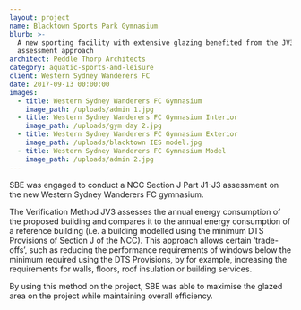 ```yaml
---
layout: project
name: Blacktown Sports Park Gymnasium
blurb: >-
  A new sporting facility with extensive glazing benefited from the JV3
  assessment approach
architect: Peddle Thorp Architects
category: aquatic-sports-and-leisure
client: Western Sydney Wanderers FC
date: 2017-09-13 00:00:00
images:
  - title: Western Sydney Wanderers FC Gymnasium
    image_path: /uploads/admin 1.jpg
  - title: Western Sydney Wanderers FC Gymnasium Interior
    image_path: /uploads/gym day 2.jpg
  - title: Western Sydney Wanderers FC Gymnasium Exterior
    image_path: /uploads/blacktown IES model.jpg
  - title: Western Sydney Wanderers FC Gymnasium Model
    image_path: /uploads/admin 2.jpg
---
```



SBE was engaged to conduct a NCC Section J Part J1-J3 assessment on the new Western Sydney Wanderers FC gymnasium.

The Verification Method JV3 assesses the annual energy consumption of the proposed building and compares it to the annual energy consumption of a reference building (i.e. a building modelled using the minimum DTS Provisions of Section J of the NCC). This approach allows certain ‘trade-offs’, such as reducing the performance requirements of windows below the minimum required using the DTS Provisions, by for example, increasing the requirements for walls, floors, roof insulation or building services.

By using this method on the project, SBE was able to maximise the glazed area on the project while maintaining overall efficiency.